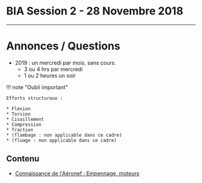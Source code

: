 # BIA Session 2 - 28 Novembre 2018

---
# Annonces / Questions

* 2019 : un mercredi par mois, sans cours.
	* 3 ou 4 hrs par mercredi
	* 1 ou 2 heures un soir 

!!! note "Oubli important"

	Efforts structuraux :
	
	* Flexion
	* Torsion
	* Cisaillement
	* Compression
	* Traction
	* (flambage : non applicable dans ce cadre)
	* (fluage : non applicable dans ce cadre)
	

## Contenu

* [Connaissance de l'Aéronef : Empennage, moteurs](../themes/support/aeronef/BIA_AERONEFS_TOURNEFEUILLE.pdf)